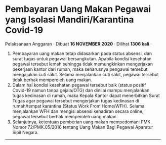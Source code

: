 Pembayaran Uang Makan Pegawai yang Isolasi Mandiri/Karantina Covid-19
=====================================================================

Pelaksanaan Anggaran · Dibuat **16 NOVEMBER 2020** · Dilihat **1306 kali** ·

1.  Pembayaran uang makan tetap didasarkan pada status absensi, dan surat tugas untuk pegawai bersangkutan. Apabila kondisi kesehatan pegawai tersebut lemah sehingga tidak memungkinkan mengerjakan pekerjaan kantor dari rumah, maka seharusnya pengawai tersebut mengajukan cuti sakit. Selama menjalankan cuti sakit, pegawai tersebut tidak berhak memperoleh uang makan.
2.  Dalam hal kondisi kesehatan pegawai tersebut baik (status positif Covid-19 namun tanpa gejala/OTG) dan dinilai mampu menjalankan tugas kedinasan di rumah, maka Kepala Kantor dapat menerbitkan Surat Tugas agar pegawai tersebut mengerjakan tugas kedinasan di rumah/tempat karantina (Status Work From Home/WFH). Selama menjalankan WFH dan mengisi absensi kehadiran secara online, pegawai tersebut berhak memperoleh uang makan.
3.  Selanjutnya, ketentuan pemberian uang makan mempedomani PMK Nomor 72/PMK.05/2016 tentang Uang Makan Bagi Pegawai Aparatur Sipil Negara.

  
  
  

* * *